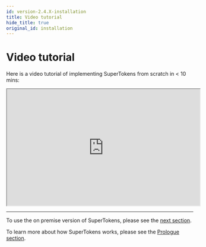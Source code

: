 ```yaml
---
id: version-2.4.X-installation
title: Video tutorial
hide_title: true
original_id: installation
---
```


# Video tutorial

Here is a video tutorial of implementing SuperTokens from scratch in < 10 mins:

<iframe width="520" height="315"
src="https://www.youtube.com/embed/kbC-QzxeZ4s">
</iframe>

-----------------------

To use the on premise version of SuperTokens, please see the [next section](./dev-prod-setup/setup).

To learn more about how SuperTokens works, please see the [Prologue section](../prologue).